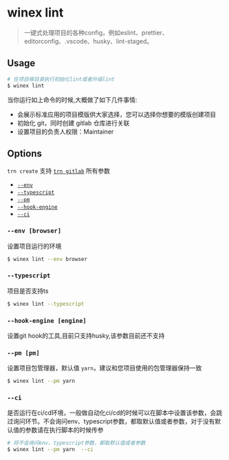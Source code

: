 # winex lint

> 一键式处理项目的各种config，例如eslint、prettier、editorconfig、.vscode、husky、lint-staged。

## Usage

```bash
# 在项目根目录执行初始化lint或者升级lint
$ winex lint
```

当你运行如上命令的时候,大概做了如下几件事情:

- 会展示标准应用的项目模版供大家选择，您可以选择你想要的模版创建项目
- 初始化 git，同时创建 gitlab 仓库进行关联
- 设置项目的负责人权限：Maintainer

## Options

`trn create` 支持 [`trn gitlab`](#/gitlab) 所有参数

- [`--env`](#--env)
- [`--typescript`](#--typescript)
- [`--pm`](#--pm)
- [`--hook-engine`](#--hook-engine)
- [`--ci`](#--ci)

### `--env [browser]`

设置项目运行的环境

```bash
$ winex lint --env browser
```

### `--typescript`

项目是否支持ts

```bash
$ winex lint --typescript
```

### `--hook-engine [engine]`

设置git hook的工具,目前只支持husky,该参数目前还不支持


### `--pm [pm]`

设置项目包管理器，默认值 `yarn`，建议和您项目使用的包管理器保持一致

```bash
$ winex lint --pm yarn
```


### `--ci`

是否运行在ci/cd环境，一般做自动化ci/cd的时候可以在脚本中设置该参数，会跳过询问环节。不会询问env、typescript参数，都取默认值或者参数，对于没有默认值的参数请在执行脚本的时候传参

```bash
# 将不会询问env、typescript参数，都取默认值或者参数
$ winex lint --pm yarn  --ci
```
